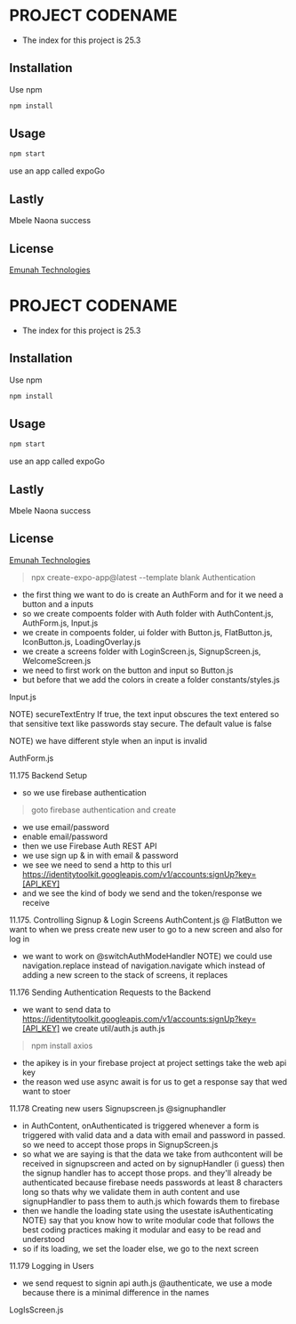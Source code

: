 # PROJECT CODENAME

- The index for this project is 25.3
## Installation

Use npm

```bash
npm install
```

## Usage

```bash
npm start
```
use an app called expoGo

## Lastly

Mbele Naona success

## License

[Emunah Technologies](https://www.natfirecompany.co.ke/)

# PROJECT CODENAME

- The index for this project is 25.3
## Installation

Use npm

```bash
npm install
```

## Usage

```bash
npm start
```
use an app called expoGo

## Lastly

Mbele Naona success

## License

[Emunah Technologies](https://www.natfirecompany.co.ke/)

> npx create-expo-app@latest --template blank Authentication
- the first thing we want to do is create an AuthForm and for it we need a button and a inputs
- so we create compoents folder with Auth folder with AuthContent.js, AuthForm.js, Input.js
- we create in compoents folder, ui folder with Button.js, FlatButton.js, IconButton.js, LoadingOverlay.js 
- we create a screens folder with LoginScreen.js, SignupScreen.js, WelcomeScreen.js
- we need to first work on the button and input so 
Button.js
- but before that we add the colors in 
create a folder 
constants/styles.js

Input.js

NOTE)
secureTextEntry
If true, the text input obscures the text entered so that sensitive text like passwords stay secure. The default value is false

<TextInput 
                autoCapitalize="none"
                keyboardType={keyboardType}
                secureTextEntry={secure}
                onChangeText={onUpdateValue}
                value={value}
            />
        
NOTE) we have different style when an input is invalid

AuthForm.js

11.175 Backend Setup
- so we use firebase authentication
> goto firebase authentication and create
- we use email/password
- enable email/password
- then we use Firebase Auth REST API
- we use sign up & in with email & password
- we see we need to send a http to this url
https://identitytoolkit.googleapis.com/v1/accounts:signUp?key=[API_KEY]
- and we see the kind of body we send and the token/response we receive

11.175. Controlling Signup & Login Screens
AuthContent.js
@ FlatButton
we want to when we press create new user to go to a new screen and also for log in
- we want to work on 
@switchAuthModeHandler
NOTE) we could use navigation.replace instead of navigation.navigate which instead of adding a new screen to the stack of screens, it replaces

11.176 Sending Authentication Requests to the Backend
- we want to send data to 
https://identitytoolkit.googleapis.com/v1/accounts:signUp?key=[API_KEY]
we create util/auth.js
auth.js
> npm install axios
- the apikey is in your firebase project
at project settings
take the web api key
- the reason wed use async await is for us to get a response say that wed want to stoer

11.178 Creating new users 
Signupscreen.js
@signuphandler
- in AuthContent, onAuthenticated is triggered whenever a form is triggered with valid data and a data with email and password in passed. 
so we need to accept those props in 
SignupScreen.js
- so what we are saying is that the data we take from authcontent will be received in signupscreen and acted on by signupHandler (i guess) then the signup handler has to accept those props. and they'll already be authenticated because firebase needs passwords at least 8 characters long so thats why we validate them in auth content and use signupHandler to pass them to auth.js which fowards them to firebase
- then we handle the loading state using the usestate isAuthenticating
NOTE) say that you know how to write modular code that follows the best coding practices making it modular and easy to be read and understood
- so if its loading, we set the loader else, we go to the next screen

11.179 Logging in Users
- we send request to signin api
auth.js
@authenticate, 
we use a mode because there is a minimal difference in the names

LogIsScreen.js

